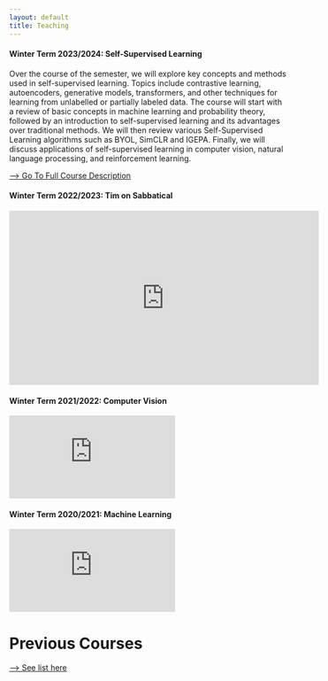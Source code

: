 ```yaml
---
layout: default
title: Teaching
---
```


#### Winter Term 2023/2024: Self-Supervised Learning
Over the course of the semester, we will explore key concepts and methods used in self-supervised learning. Topics include contrastive learning, autoencoders, generative models, transformers, and other techniques for learning from unlabelled or partially labeled data. The course will start with a review of basic concepts in machine learning and probability theory, followed by an introduction to self-supervised learning and its advantages over traditional methods. We will then review various Self-Supervised Learning algorithms such as BYOL, SimCLR and IGEPA. Finally, we will discuss applications of self-supervised learning in computer vision, natural language processing, and reinforcement learning.  

[--> Go To Full Course Description](https://www.mi.fu-berlin.de/inf/groups/ag-ki/Teaching/WS23_24/Self-Supervised-Learning/index.html)



#### Winter Term 2022/2023: Tim on Sabbatical
<div class="videoWrapper">
  <iframe width="560" height="315" src="https://www.youtube.com/embed/5MMt-SmYWC8" title="YouTube video player" frameborder="0" allow="accelerometer; autoplay; clipboard-write; encrypted-media; gyroscope; picture-in-picture" allowfullscreen></iframe>
</div>

#### Winter Term 2021/2022: Computer Vision
<div class="videoWrapper">
  <iframe src="https://www.youtube.com/embed/videoseries?list=PLs7Vp-pCDX7yrUmgkxAEdNcgriOU6IBg5" title="YouTube video player" frameborder="0" allow="accelerometer; autoplay; clipboard-write; encrypted-media; gyroscope; picture-in-picture" allowfullscreen></iframe>
</div>

#### Winter Term 2020/2021: Machine Learning
<div class="videoWrapper">
  <iframe src="https://www.youtube.com/embed/videoseries?list=PLs7Vp-pCDX7yu38RbJfuyMUrFZ5877uh1" title="YouTube video player" frameborder="0" allow="accelerometer; autoplay; clipboard-write; encrypted-media; gyroscope; picture-in-picture" allowfullscreen></iframe>
</div>



# Previous Courses
[--> See list here](http://www.mi.fu-berlin.de/inf/groups/ag-ki/members/Professoren/Tim_Landgraf.html)
